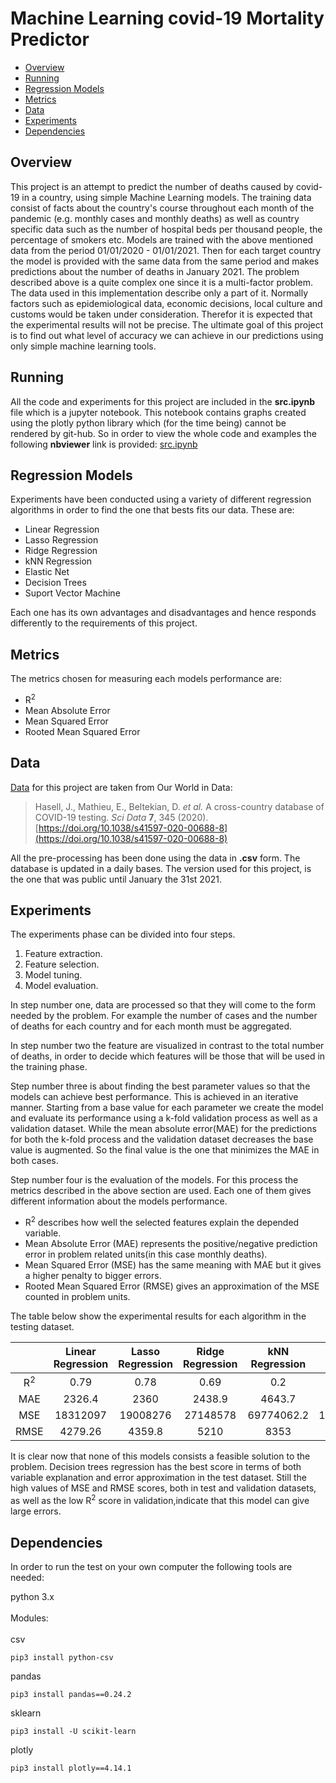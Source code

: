 # Machine Learning covid-19 Mortality Predictor

* [Overview](#overview)
* [Running](#running)
* [Regression Models](#regression-models)
* [Metrics](#metrics)
* [Data](#data)
* [Experiments](#experiments)
* [Dependencies](#dependencies)


## Overview

This project is an attempt to predict the number of deaths caused by covid-19 in a  country, using simple Machine Learning models. The training data consist of facts about the country's  course throughout each month of the pandemic  (e.g. monthly cases and monthly deaths) as well as country specific data such as the number of hospital beds per thousand people, the percentage of smokers etc.                                                                                                     Models are trained with the above mentioned data from the period  01/01/2020 - 01/01/2021. Then for each target country the model is provided with the same data from the same period  and makes predictions about the number of deaths in January 2021.                                                                                            The problem described above is a quite complex one since it is a multi-factor problem. The data used in this implementation describe only a part of it. Normally factors such as epidemiological data, economic decisions, local culture and customs  would be taken under consideration. Therefor it is expected that the experimental results will not be precise. The ultimate goal of this project is to find out what level of accuracy we can achieve in our predictions using only simple machine learning tools.

## Running

All the code and experiments for this project are included in the **src.ipynb** file which is a jupyter notebook.                                                                                   This notebook contains graphs created using the plotly python library which (for the time being) cannot be rendered by git-hub.
So in order to view the whole code and examples the following **nbviewer** link is provided:
[src.ipynb](https://nbviewer.jupyter.org/github/vGkatsis/ML_covid-19_Mortality_Predictor/blob/main/src.ipynb?flush_cache=true)

## Regression Models

Experiments have been conducted using a variety of different regression algorithms in order to find the one that bests fits
our data. These are:

<ul>
<li> Linear Regression </li>
<li> Lasso Regression </li>
<li> Ridge Regression </li>
<li> kNN Regression</li>
<li> Elastic Net </li>
<li> Decision Trees </li>
<li> Suport Vector Machine </li>
</ul>

Each one has its own advantages and disadvantages and hence responds differently to the requirements of this project.

## Metrics

The metrics chosen for measuring each models performance are:

<ul>
<li>R<sup>2</sup></li>
<li>Mean Absolute Error</li>
<li>Mean Squared Error</li>
<li>Rooted Mean Squared Error</li>
</ul>

## Data
[Data](https://github.com/owid/covid-19-data/tree/master/public/data) for this project are taken from Our World in Data:
> Hasell, J., Mathieu, E., Beltekian, D. _et al._ A cross-country database of COVID-19 testing. _Sci Data_ **7**, 345 (2020). [https://doi.org/10.1038/s41597-020-00688-8](https://doi.org/10.1038/s41597-020-00688-8)

All the pre-processing has been done using the data in **.csv** form. The database is updated in a daily bases. The version used for this project, is the one that was public until January the 31st 2021.

## Experiments

The experiments phase can be divided into four steps.

1. Feature extraction.
2. Feature selection.
3. Model tuning.
4. Model evaluation.

In step number one, data are processed so that they will come to the form needed by the problem. For example the number of cases and the number of deaths for each country and for each month must be aggregated.

In step number two the feature are visualized in contrast to the  total number of deaths, in order to decide which features will be those that will be used in the training phase.

Step number three is about finding the best parameter values so that the models can achieve best performance. This is achieved in an iterative manner. Starting from a base value for each parameter we create the model and evaluate its performance using a k-fold validation process as well as a validation dataset. While the mean absolute error(MAE) for the predictions for both the k-fold process and the validation dataset decreases the base value is augmented. So the final value is the one that minimizes the MAE in both cases.

Step number four is the evaluation of the models. For this process the metrics described in the above section are used. Each one of them gives different information about the models performance.

- R<sup>2</sup>  describes how well the selected features explain the depended variable.
- Mean Absolute Error (MAE) represents the positive/negative prediction error in problem related units(in this case monthly deaths).
- Mean Squared Error (MSE)  has the same meaning with MAE but it gives a higher penalty to bigger errors.
- Rooted Mean Squared Error (RMSE) gives an approximation of the MSE counted in problem units.

The table below show the experimental results for each algorithm in the testing dataset.

|               | Linear Regression | Lasso Regression | Ridge Regression | kNN Regression | Elastic Net | Decision Trees |   SVM    |
| :-----------: | :---------------: | :--------------: | :--------------: |:--------------:|:----------: | :------------: |:-------: |
| R<sup>2</sup> |       0.79        |       0.78       |       0.69       |       0.2      |     0.78    |       0.92     |  -0.15   |
|      MAE      |      2326.4       |       2360       |      2438.9      |     4643.7     |    2419.1   |       1599     |  5232.1  |
|      MSE      |     18312097      |     19008276     |     27148578     |   69774062.2   |   19427773  |     7362844    |100242603 |
|     RMSE      |      4279.26      |      4359.8      |       5210       |      8353      |    4407.7   |     2713.46    |  10012   |

It is clear now that none of this models consists a feasible solution to the problem.
Decision trees regression has the best score in terms of both variable explanation and error approximation in the test dataset. Still the high values of MSE and RMSE scores, both in test and validation datasets, as well as the low R<sup>2</sup> score in validation,indicate that this model can give large errors.

## Dependencies
In order to run the test on your own computer the following tools are needed:

python 3.x</br></br>
Modules:</br></br>
csv
```
pip3 install python-csv
```
pandas
```
pip3 install pandas==0.24.2
```
sklearn
```
pip3 install -U scikit-learn
```
plotly
```
pip3 install plotly==4.14.1
```

